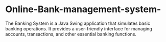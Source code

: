# Online-Bank-management-system-
The Banking System is a Java Swing application that simulates basic banking operations. It provides a user-friendly interface for managing accounts, transactions, and other essential banking functions.
